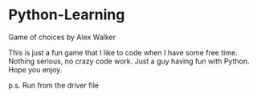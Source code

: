 # Python-Learning
Game of choices by Alex Walker

This is just a fun game that I like to code when I have some free time. Nothing serious, no crazy code work. Just a guy having fun with Python. Hope you enjoy.

p.s. Run from the driver file
